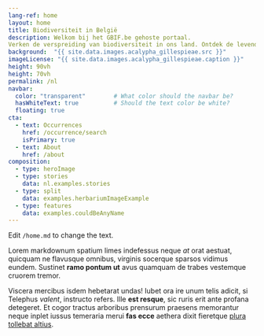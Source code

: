 ```yaml
---
lang-ref: home
layout: home
title: Biodiversiteit in België
description: Welkom bij het GBIF.be gehoste portaal.
Verken de verspreiding van biodiversiteit in ons land. Ontdek de levendige gemeenschap van data-publiceerders en de diensten die door uw Node worden aangeboden.
background:  "{{ site.data.images.acalypha_gillespieae.src }}"
imageLicense: "{{ site.data.images.acalypha_gillespieae.caption }}"
height: 90vh
height: 70vh
permalink: /nl
navbar:
  color: "transparent"        # What color should the navbar be?
  hasWhiteText: true          # Should the text color be white?
  floating: true
cta:
  - text: Occurrences
    href: /occurrence/search
    isPrimary: true
  - text: About
    href: /about
composition:
  - type: heroImage
  - type: stories
    data: nl.examples.stories
  - type: split
    data: examples.herbariumImageExample
  - type: features
    data: examples.couldBeAnyName
---
```


Edit `/home.md` to change the text.

Lorem markdownum spatium limes indefessus neque _at_ orat aestuat, quicquam ne
flavusque omnibus, virginis socerque sparsos vidimus eundem. Sustinet **ramo
pontum ut** avus quamquam de trabes vestemque cruorem tremor.

Viscera mercibus isdem hebetarat undas! Iubet ora ire unum telis adicit, si
Telephus _valent_, instructo refers. Ille **est resque**, sic ruris erit ante
profana detegeret. Et cogor tractus arboribus prensurum praesens memorantur
neque inplet iussus temeraria merui **fas ecce** aethera dixit fieretque [plura
tollebat altius](http://virgineusque.net/est.html).
